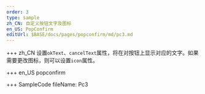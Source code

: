 ```yaml
--- 
order: 3
type: sample
zh_CN: 自定义按钮文字及图标
en_US: PopConfirm
editUrl: $BASE/docs/pages/popconfirm/md/pc3.md
---
```


+++ zh_CN
设置<Code>okText</Code>、<Code>cancelText</Code>属性，将在对按钮上显示对应的文字。如果需要更改图标，则可以设置<Code>icon</Code>属性。


+++ en_US
popconfirm

+++ SampleCode
fileName: Pc3
